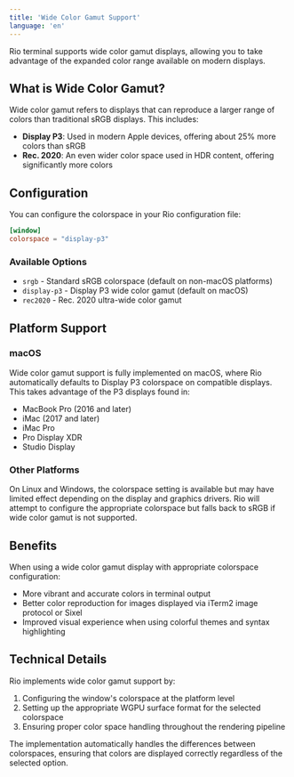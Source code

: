 ```yaml
---
title: 'Wide Color Gamut Support'
language: 'en'
---
```


Rio terminal supports wide color gamut displays, allowing you to take advantage of the expanded color range available on modern displays.

## What is Wide Color Gamut?

Wide color gamut refers to displays that can reproduce a larger range of colors than traditional sRGB displays. This includes:

- **Display P3**: Used in modern Apple devices, offering about 25% more colors than sRGB
- **Rec. 2020**: An even wider color space used in HDR content, offering significantly more colors

## Configuration

You can configure the colorspace in your Rio configuration file:

```toml
[window]
colorspace = "display-p3"
```

### Available Options

- `srgb` - Standard sRGB colorspace (default on non-macOS platforms)
- `display-p3` - Display P3 wide color gamut (default on macOS)
- `rec2020` - Rec. 2020 ultra-wide color gamut

## Platform Support

### macOS

Wide color gamut support is fully implemented on macOS, where Rio automatically defaults to Display P3 colorspace on compatible displays. This takes advantage of the P3 displays found in:

- MacBook Pro (2016 and later)
- iMac (2017 and later)
- iMac Pro
- Pro Display XDR
- Studio Display

### Other Platforms

On Linux and Windows, the colorspace setting is available but may have limited effect depending on the display and graphics drivers. Rio will attempt to configure the appropriate colorspace but falls back to sRGB if wide color gamut is not supported.

## Benefits

When using a wide color gamut display with appropriate colorspace configuration:

- More vibrant and accurate colors in terminal output
- Better color reproduction for images displayed via iTerm2 image protocol or Sixel
- Improved visual experience when using colorful themes and syntax highlighting

## Technical Details

Rio implements wide color gamut support by:

1. Configuring the window's colorspace at the platform level
2. Setting up the appropriate WGPU surface format for the selected colorspace
3. Ensuring proper color space handling throughout the rendering pipeline

The implementation automatically handles the differences between colorspaces, ensuring that colors are displayed correctly regardless of the selected option.